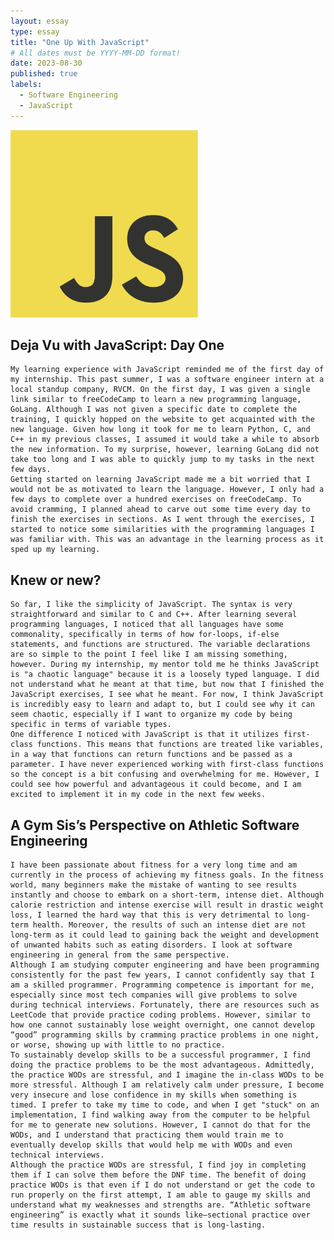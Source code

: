 ```yaml
---
layout: essay
type: essay
title: "One Up With JavaScript"
# All dates must be YYYY-MM-DD format!
date: 2023-08-30
published: true
labels:
  - Software Engineering
  - JavaScript
---
```


<img width="300px" src="../img/javascriptLogo.png">

## Deja Vu with JavaScript: Day One
	My learning experience with JavaScript reminded me of the first day of my internship. This past summer, I was a software engineer intern at a local standup company, RVCM. On the first day, I was given a single link similar to freeCodeCamp to learn a new programming language, GoLang. Although I was not given a specific date to complete the training, I quickly hopped on the website to get acquainted with the new language. Given how long it took for me to learn Python, C, and C++ in my previous classes, I assumed it would take a while to absorb the new information. To my surprise, however, learning GoLang did not take too long and I was able to quickly jump to my tasks in the next few days. 
	Getting started on learning JavaScript made me a bit worried that I would not be as motivated to learn the language. However, I only had a few days to complete over a hundred exercises on freeCodeCamp. To avoid cramming, I planned ahead to carve out some time every day to finish the exercises in sections. As I went through the exercises, I started to notice some similarities with the programming languages I was familiar with. This was an advantage in the learning process as it sped up my learning.

## Knew or new?
	So far, I like the simplicity of JavaScript. The syntax is very straightforward and similar to C and C++. After learning several programming languages, I noticed that all languages have some commonality, specifically in terms of how for-loops, if-else statements, and functions are structured. The variable declarations are so simple to the point I feel like I am missing something, however. During my internship, my mentor told me he thinks JavaScript is "a chaotic language" because it is a loosely typed language. I did not understand what he meant at that time, but now that I finished the JavaScript exercises, I see what he meant. For now, I think JavaScript is incredibly easy to learn and adapt to, but I could see why it can seem chaotic, especially if I want to organize my code by being specific in terms of variable types. 
	One difference I noticed with JavaScript is that it utilizes first-class functions. This means that functions are treated like variables, in a way that functions can return functions and be passed as a parameter. I have never experienced working with first-class functions so the concept is a bit confusing and overwhelming for me. However, I could see how powerful and advantageous it could become, and I am excited to implement it in my code in the next few weeks.

## A Gym Sis’s Perspective on Athletic Software Engineering
	I have been passionate about fitness for a very long time and am currently in the process of achieving my fitness goals. In the fitness world, many beginners make the mistake of wanting to see results instantly and choose to embark on a short-term, intense diet. Although calorie restriction and intense exercise will result in drastic weight loss, I learned the hard way that this is very detrimental to long-term health. Moreover, the results of such an intense diet are not long-term as it could lead to gaining back the weight and development of unwanted habits such as eating disorders. I look at software engineering in general from the same perspective. 
	Although I am studying computer engineering and have been programming consistently for the past few years, I cannot confidently say that I am a skilled programmer. Programming competence is important for me, especially since most tech companies will give problems to solve during technical interviews. Fortunately, there are resources such as LeetCode that provide practice coding problems. However, similar to how one cannot sustainably lose weight overnight, one cannot develop “good” programming skills by cramming practice problems in one night, or worse, showing up with little to no practice.
	To sustainably develop skills to be a successful programmer, I find doing the practice problems to be the most advantageous. Admittedly, the practice WODs are stressful, and I imagine the in-class WODs to be more stressful. Although I am relatively calm under pressure, I become very insecure and lose confidence in my skills when something is timed. I prefer to take my time to code, and when I get "stuck" on an implementation, I find walking away from the computer to be helpful for me to generate new solutions. However, I cannot do that for the WODs, and I understand that practicing them would train me to eventually develop skills that would help me with WODs and even technical interviews. 
	Although the practice WODs are stressful, I find joy in completing them if I can solve them before the DNF time. The benefit of doing practice WODs is that even if I do not understand or get the code to run properly on the first attempt, I am able to gauge my skills and understand what my weaknesses and strengths are. “Athletic software engineering” is exactly what it sounds like—sectional practice over time results in sustainable success that is long-lasting. 
